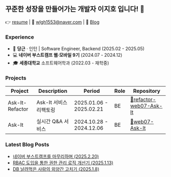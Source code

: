 ## 꾸준한 성장을 만들어가는 개발자 이지호 입니다! 🤗

👉 [resume](https://drive.google.com/file/d/1OoSi0pyC-GH2Vdaszqgp1NCZusb200GQ/view?usp=drive_link) | 📧 wlgh1553@naver.com | 📝 [Blog](https://velog.io/@wlgh1553/posts)

### Experience

- 🏢 **당근** · 인턴 | Software Engineer, Backend (2025.02 - 2025.05)
- 💻 **네이버 부스트캠프 웹·모바일 9기** (2024.07 - 2024.12)
- 🎓 **세종대학교** 소프트웨어학과 (2022.03 - 재학중)
 
### Projects
  
| Project | Description | Period | Role | Repository |
|---------|------------|--------|-------------------|------------|
| Ask-It-Refactor | Ask-It 서비스 리팩토링 | 2025.01.06 - 2025.02.21 | BE | [🔗refactor-web07-Ask-It](https://github.com/boostcampwm-2024/refactor-web07-Ask-It) |
| Ask-It | 실시간 Q&A 서비스 | 2024.10.28 - 2024.12.06 | BE | [🔗web07-Ask-It](https://github.com/boostcampwm-2024/web07-Ask-It) |

### Latest Blog Posts
- [네이버 부스트캠프를 마무리하며 (2025.2.20)](https://velog.io/@wlgh1553/%EB%84%A4%EC%9D%B4%EB%B2%84-%EB%B6%80%EC%8A%A4%ED%8A%B8%EC%BA%A0%ED%94%84%EB%A5%BC-%EB%A7%88%EB%AC%B4%EB%A6%AC%ED%95%98%EB%A9%B0)
- [RBAC 도입을 통한 권한 관리 로직 개선기 (2025.1.13)](https://velog.io/@wlgh1553/RBAC-%EB%8F%84%EC%9E%85%EC%9D%84-%ED%86%B5%ED%95%9C-%EA%B6%8C%ED%95%9C-%EA%B4%80%EB%A6%AC-%EB%A1%9C%EC%A7%81-%EA%B0%9C%EC%84%A0%EA%B8%B0)
- [DB 날려먹은 사람의 외양간 고치기 (2025.1.8)](https://velog.io/@wlgh1553/DB-%EB%82%A0%EB%A0%A4%EB%A8%B9%EC%9D%80-%EC%82%AC%EB%9E%8C%EC%9D%98-%EC%99%B8%EC%96%91%EA%B0%84-%EA%B3%A0%EC%B9%98%EA%B8%B0)
